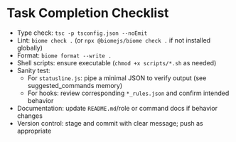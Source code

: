 # Task Completion Checklist

- Type check: `tsc -p tsconfig.json --noEmit`
- Lint: `biome check .` (or `npx @biomejs/biome check .` if not installed globally)
- Format: `biome format --write .`
- Shell scripts: ensure executable (`chmod +x scripts/*.sh` as needed)
- Sanity test:
  - For `statusline.js`: pipe a minimal JSON to verify output (see suggested_commands memory)
  - For hooks: review corresponding `*_rules.json` and confirm intended behavior
- Documentation: update `README.md`/role or command docs if behavior changes
- Version control: stage and commit with clear message; push as appropriate
